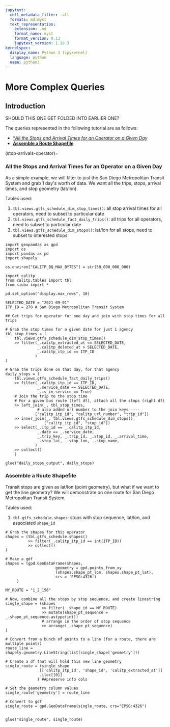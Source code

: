 ```yaml
---
jupytext:
  cell_metadata_filter: -all
  formats: md:myst
  text_representation:
    extension: .md
    format_name: myst
    format_version: 0.13
    jupytext_version: 1.10.3
kernelspec:
  display_name: Python 3 (ipykernel)
  language: python
  name: python3
---
```

# More Complex Queries

## Introduction

SHOULD THIS ONE GET FOLDED INTO EARLIER ONE?

The queries represented in the following tutorial are as follows:
* [**All the Stops and Arrival Times for an Operator on a Given Day*](stop-arrivals-operator)
* [**Assemble a Route Shapefile**](#assemble-a-route-shapefile)

(stop-arrivals-operator)=
### All the Stops and Arrival Times for an Operator on a Given Day

As a simple example, we will filter to just the San Diego Metropolitan Transit System and grab 1 day's worth of data. We want all the trips, stops, arrival times, and stop geometry (lat/lon).

Tables used:
1. `tbl.views.gtfs_schedule_dim_stop_times()`: all stop arrival times for all operators, need to subset to particular date
1. `tbl.views.gtfs_schedule_fact_daily_trips()`: all trips for all operators, need to subset to particular date
1. `tbl.views.gtfs_schedule_dim_stops()`: lat/lon for all stops, need to subset to interested stops

```{code-cell}
import geopandas as gpd
import os
import pandas as pd
import shapely

os.environ["CALITP_BQ_MAX_BYTES"] = str(50_000_000_000)

import calitp
from calitp.tables import tbl
from siuba import *

pd.set_option("display.max_rows", 10)

SELECTED_DATE = "2021-09-01"
ITP_ID = 278 # San Diego Metropolitan Transit System
```


```{code-cell}
## Get trips for operator for one day and join with stop times for all trips

# Grab the stop times for a given date for just 1 agency
tbl_stop_times = (
    tbl.views.gtfs_schedule_dim_stop_times()
    >> filter(_.calitp_extracted_at <= SELECTED_DATE,
              _.calitp_deleted_at > SELECTED_DATE,
              _.calitp_itp_id == ITP_ID
             )
)

# Grab the trips done on that day, for that agency
daily_stops = (
    tbl.views.gtfs_schedule_fact_daily_trips()
    >> filter(_.calitp_itp_id == ITP_ID,
              _.service_date == SELECTED_DATE,
              _.is_in_service == True)
    # Join the trip to the stop time
    # For a given bus route (left df), attach all the stops (right df)
    >> left_join(_, tbl_stop_times,
              # also added url number to the join keys ----
             ["calitp_itp_id", "calitp_url_number", "trip_id"])
    >> inner_join(_, tbl.views.gtfs_schedule_dim_stops(),
                 ["calitp_itp_id", "stop_id"])
    >> select(_.itp_id == _.calitp_itp_id,
              _.date == _.service_date,
              _.trip_key, _.trip_id, _.stop_id, _.arrival_time,
              _.stop_lat, _.stop_lon, _.stop_name,
             )
    >> collect()
    )

glue("daily_stops_output", daily_stops)
```

### Assemble a Route Shapefile

Transit stops are given as lat/lon (point geometry), but what if we want to get the line geometry? We will demonstrate on one route for San Diego Metropolitan Transit System.

Tables used:
1. `tbl.gtfs_schedule.shapes`: stops with stop sequence, lat/lon, and associated `shape_id`


```{code-cell}
# Grab the shapes for this operator
shapes = (tbl.gtfs_schedule.shapes()
          >> filter(_.calitp_itp_id == int(ITP_ID))
          >> collect()
)

# Make a gdf
shapes = (gpd.GeoDataFrame(shapes,
                      geometry = gpd.points_from_xy
                      (shapes.shape_pt_lon, shapes.shape_pt_lat),
                      crs = 'EPSG:4326')
     )

MY_ROUTE = "1_2_156"

# Now, combine all the stops by stop sequence, and create linestring
single_shape = (shapes
                >> filter(_.shape_id == MY_ROUTE)
                >> mutate(shape_pt_sequence = _.shape_pt_sequence.astype(int))
                # arrange in the order of stop sequence
                >> arrange(_.shape_pt_sequence)
)

# Convert from a bunch of points to a line (for a route, there are multiple points)
route_line = shapely.geometry.LineString(list(single_shape['geometry']))

# Create a df that will hold this new line geometry
single_route = (single_shape
               [['calitp_itp_id', 'shape_id', 'calitp_extracted_at']]
               .iloc[[0]]
              ) ##preserve info cols

# Set the geometry column values
single_route['geometry'] = route_line

# Convert to gdf
single_route = gpd.GeoDataFrame(single_route, crs="EPSG:4326")


glue("single_route", single_route)

```
